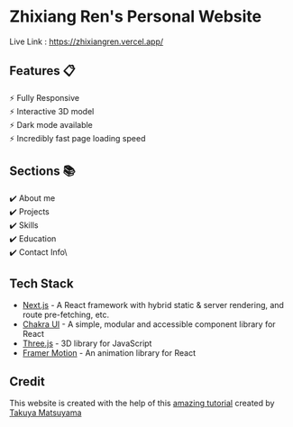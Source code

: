 # Zhixiang Ren's Personal Website 
Live Link : https://zhixiangren.vercel.app/

## Features 📋
⚡️ Fully Responsive<br>
⚡️ Interactive 3D model<br>
⚡️ Dark mode available <br>
⚡️ Incredibly fast page loading speed


## Sections 📚
✔️ About me\
✔️ Projects \
✔️ Skills \
✔️ Education\
✔️ Contact Info\

## Tech Stack
- [Next.js](https://nextjs.org/) - A React framework with hybrid static & server rendering, and route pre-fetching, etc.
- [Chakra UI](https://chakra-ui.com/) - A simple, modular and accessible component library for React
- [Three.js](https://threejs.org/) - 3D library for JavaScript
- [Framer Motion](https://www.framer.com/motion/) - An animation library for React
## Credit
This website is created with the help of this [amazing tutorial](https://www.youtube.com/watch?v=bSMZgXzC9AA&t=4617s) created by [Takuya Matsuyama](https://www.craftz.dog/)
